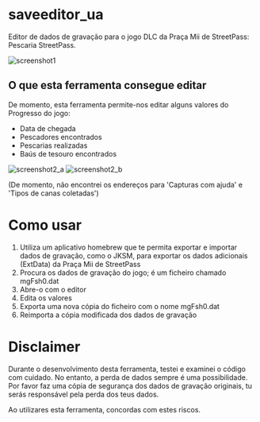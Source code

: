 # saveeditor_ua
Editor de dados de gravação para o jogo DLC da Praça Mii de StreetPass: Pescaria StreetPass.

![screenshot1](https://github.com/Zapobyss/saveeditor_ua/assets/159708642/fa86ca25-feab-45b0-a672-d267780fc292)

## O que esta ferramenta consegue editar
De momento, esta ferramenta permite-nos editar alguns valores do Progresso do jogo:
- Data de chegada
- Pescadores encontrados
- Pescarias realizadas
- Baús de tesouro encontrados

![screenshot2_a](https://github.com/Zapobyss/saveeditor_ua/assets/159708642/3db37213-d599-4df6-b58c-9cc7f5aeef30)
![screenshot2_b](https://github.com/Zapobyss/saveeditor_ua/assets/159708642/c70a61ea-75c7-426c-a8e9-ab4fcdcc9b03)

(De momento, não encontrei os endereços para 'Capturas com ajuda' e 'Tipos de canas coletadas')

# Como usar
1. Utiliza um aplicativo homebrew que te permita exportar e importar dados de gravação, como o JKSM, para exportar os dados adicionais (ExtData) da Praça Mii de StreetPass
2. Procura os dados de gravação do jogo; é um ficheiro chamado mgFsh0.dat
3. Abre-o com o editor
4. Edita os valores
5. Exporta uma nova cópia do ficheiro com o nome mgFsh0.dat
6. Reimporta a cópia modificada dos dados de gravação

# Disclaimer
Durante o desenvolvimento desta ferramenta, testei e examinei o código com cuidado. No entanto, a perda de dados sempre é uma possibilidade. Por favor faz uma cópia de segurança dos dados de gravação originais, tu serás responsável pela perda dos teus dados.

Ao utilizares esta ferramenta, concordas com estes riscos.
